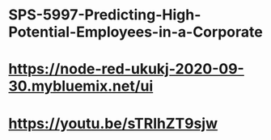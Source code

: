 # SPS-5997-Predicting-High-Potential-Employees-in-a-Corporate
#
#
# https://node-red-ukukj-2020-09-30.mybluemix.net/ui

# https://youtu.be/sTRlhZT9sjw
